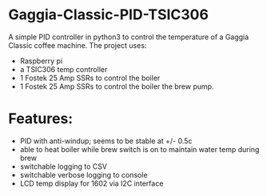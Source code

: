 # Gaggia-Classic-PID-TSIC306
A simple PID controller in python3 to control the temperature of a Gaggia Classic coffee machine.
The project uses:
- Raspberry pi 
- a TSIC306 temp controller  
- 1 Fostek 25 Amp SSRs to control the boiler
- 1 Fostek 25 Amp SSRs to control the boiler the brew pump.

# Features:
- PID with anti-windup; seems to be stable at +/- 0.5c
- able to heat boiler while brew switch is on to maintain water temp during brew
- switchable logging to CSV
- switchable verbose logging to console
- LCD temp display for 1602 via I2C interface

